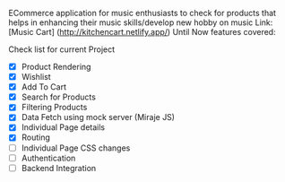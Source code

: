 ECommerce application for music enthusiasts to check for products that helps in enhancing their music skills/develop new hobby on music
Link: [Music Cart] (http://kitchencart.netlify.app/)
Until Now features covered:

Check list for current Project
- [X] Product Rendering
- [X] Wishlist 
- [X] Add To Cart
- [X] Search for Products
- [X] Filtering Products
- [X] Data Fetch using mock server (Miraje JS)
- [X] Individual Page details
- [X] Routing
- [ ] Individual Page CSS changes
- [ ] Authentication
- [ ] Backend Integration